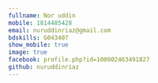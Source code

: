 ```yaml
---
fullname: Nor uddin
mobile: 1814485428
email: nuruddinriaz@gmail.com
bdskills: G043407
show_mobile: true
image: true
facebook: profile.php?id=100002463491827 
github: nuruddinriaz
---
```


